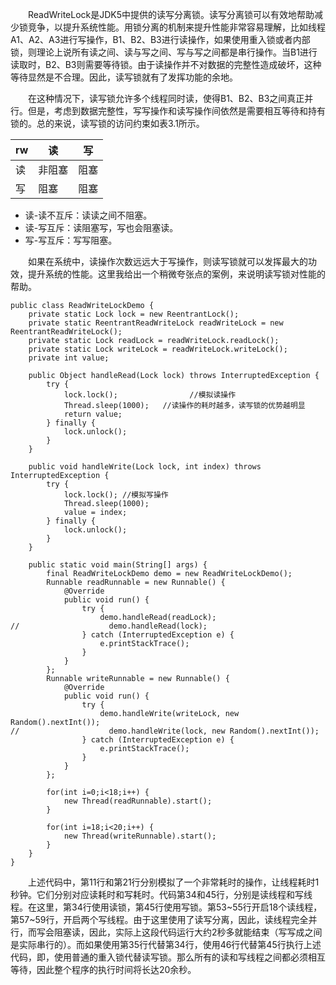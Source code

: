 &emsp;&emsp;ReadWriteLock是JDK5中提供的读写分离锁。读写分离锁可以有效地帮助减少锁竞争，以提升系统性能。用锁分离的机制来提升性能非常容易理解，比如线程A1、A2、A3进行写操作，B1、B2、B3进行读操作，如果使用重入锁或者内部锁，则理论上说所有读之间、读与写之间、写与写之间都是串行操作。当B1进行读取时，B2、B3则需要等待锁。由于读操作并不对数据的完整性造成破坏，这种等待显然是不合理。因此，读写锁就有了发挥功能的余地。

&emsp;&emsp;在这种情况下，读写锁允许多个线程同时读，使得B1、B2、B3之间真正并行。但是，考虑到数据完整性，写写操作和读写操作间依然是需要相互等待和持有锁的。总的来说，读写锁的访问约束如表3.1所示。

rw | 读 | 写
---|---|---
读 | 非阻塞 | 阻塞
写 | 阻塞 | 阻塞

- 读-读不互斥：读读之间不阻塞。
- 读-写互斥：读阻塞写，写也会阻塞读。
- 写-写互斥：写写阻塞。

&emsp;&emsp;如果在系统中，读操作次数远远大于写操作，则读写锁就可以发挥最大的功效，提升系统的性能。这里我给出一个稍微夸张点的案例，来说明读写锁对性能的帮助。
```
public class ReadWriteLockDemo {
    private static Lock lock = new ReentrantLock();
    private static ReentrantReadWriteLock readWriteLock = new ReentrantReadWriteLock();
    private static Lock readLock = readWriteLock.readLock();
    private static Lock writeLock = readWriteLock.writeLock();
    private int value;

    public Object handleRead(Lock lock) throws InterruptedException {
        try {
            lock.lock();                //模拟读操作
            Thread.sleep(1000);   //读操作的耗时越多，读写锁的优势越明显
            return value;
        } finally {
            lock.unlock();
        }
    }

    public void handleWrite(Lock lock, int index) throws InterruptedException {
        try {
            lock.lock(); //模拟写操作
            Thread.sleep(1000);
            value = index;
        } finally {
            lock.unlock();
        }
    }

    public static void main(String[] args) {
        final ReadWriteLockDemo demo = new ReadWriteLockDemo();
        Runnable readRunnable = new Runnable() {
            @Override
            public void run() {
                try {
                    demo.handleRead(readLock);
//                    demo.handleRead(lock);
                } catch (InterruptedException e) {
                    e.printStackTrace();
                }
            }
        };
        Runnable writeRunnable = new Runnable() {
            @Override
            public void run() {
                try {
                    demo.handleWrite(writeLock, new Random().nextInt());
//                    demo.handleWrite(lock, new Random().nextInt());
                } catch (InterruptedException e) {
                    e.printStackTrace();
                }
            }
        };

        for(int i=0;i<18;i++) {
            new Thread(readRunnable).start();
        }

        for(int i=18;i<20;i++) {
            new Thread(writeRunnable).start();
        }
    }
}
```

&emsp;&emsp;上述代码中，第11行和第21行分别模拟了一个非常耗时的操作，让线程耗时1秒钟。它们分别对应读耗时和写耗时。代码第34和45行，分别是读线程和写线程。在这里，第34行使用读锁，第45行使用写锁。第53~55行开启18个读线程，第57~59行，开启两个写线程。由于这里使用了读写分离，因此，读线程完全并行，而写会阻塞读，因此，实际上这段代码运行大约2秒多就能结束（写写成之间是实际串行的）。而如果使用第35行代替第34行，使用46行代替第45行执行上述代码，即，使用普通的重入锁代替读写锁。那么所有的读和写线程之间都必须相互等待，因此整个程序的执行时间将长达20余秒。
